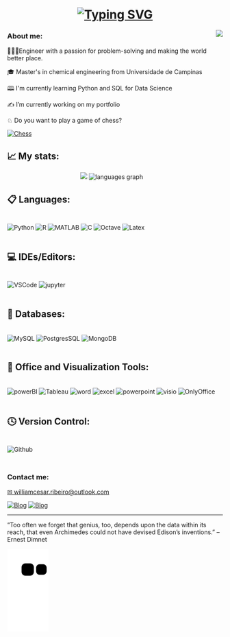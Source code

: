 <h1 align="center">
  <a href="https://git.io/typing-svg"><img src="https://readme-typing-svg.herokuapp.com?font=Roboto&size=24&pause=1000&color=164ef7&center=true&vCenter=true&width=435&lines=Hello+World!+%F0%9F%8C%8E;Welcome+to+my+page%2C+I%E2%80%99m+William" alt="Typing SVG" /></a>
</h1>

<img align="right" height="350" src="https://64.media.tumblr.com/d98c7e0c53e1aaa8521ddcb31a421373/tumblr_nbyrlaLLDw1s141c3o1_r1_400.gif"  />

### <h3 align="left">About me:</h2>

 <p align="left">👨🏻‍🔬Engineer with a passion for problem-solving and making the world better place. 
 <p align="left">🎓 Master's in chemical engineering from Universidade de Campinas</p>
 <p align="left">🕮 I'm currently learning Python and SQL for Data Science</p>
 <p align="left">✍ I’m currently working on my portfolio</p>
 <p align="left">♘ Do you want to play a game of chess? 
 
  [<img alt="Chess" width="80" src="https://preview.redd.it/fd50cxqm4nl71.png?width=640&crop=smart&auto=webp&s=ddecdca190d6ff782bce6fccbe57efcb7084e7d2" />](https://www.chess.com/member/williamcesar)</p>
 
## 📈 My stats:

<div align="center">
  <img src="https://github-readme-stats.vercel.app/api?username=willc127&show_icons=true&theme=transparent" height="150"/>
  <img src="https://github-readme-stats.vercel.app/api/top-langs?locale=en&hide_title=false&layout=compact&card_width=250&langs_count=5&theme=transparent&hide_border=false&username=willc127" height="150" alt="languages graph"  />
</div>

## 📋 Languages:
<div style="display: inline_block"><br/>
<img align="center" alt="Python" src="https://img.shields.io/badge/python-3670A0?style=for-the-badge&logo=python&logoColor=ffdd54"/>
<img align="center" alt="R" src="https://img.shields.io/badge/r-%23276DC3.svg?style=for-the-badge&logo=r&logoColor=white"/>
  
<img align="center" alt="MATLAB" src="https://img.shields.io/badge/MATLAB-f00.svg?style=for-the-badge&logoColor=white&logo=data%3Aimage%2Fpng%3Bbase64%2CiVBORw0KGgoAAAANSUhEUgAAAEAAAABACAQAAAAAYLlVAAAABGdBTUEAALGPC%2FxhBQAAACBjSFJNAAB6JgAAgIQAAPoAAACA6AAAdTAAAOpgAAA6mAAAF3CculE8AAAAAmJLR0QA%2F4ePzL8AAAAJcEhZcwAACxIAAAsSAdLdfvwAAAAHdElNRQfnAQwAMQvhrMmoAAAGpElEQVRo3t2Ze4gVZRjG35k5x0te8rZoUkpkaZbhEiillqJoFhZFllgksiJWYi5loIVZQmnShQKjqCy8UURlaCDaKmZJpBarqxmJipfKTFdNPZeZ8%2BuPeec7c%2FbcZs%2Be%2FKMZ2HN2zsz3PO%2FzPt%2F7vTNjIVXebLEEyUQ93aoqAdsAWyISaehqErAEERkh%2FaRJGnPolNqo1m4hTKYRgAxf0hfBKX9dteBthGcA8EiTAQ5zrR6%2FDAQchHuBDCkAXJLAHjqqMpdBgS4cAlLABX4GMiSB98prUA3wGMIcIAl4jEdYBaTwgPvLOaE65uvEr0rgFQQhTqP%2Bf4zupdNQnfwvN%2FL3Q4gjDMNTCq%2BV1qAa8j8MeKSAFQoWQ1ikpC4yoJQGbY%2F%2Bes7p5IMnFdxC6MABIAG8UUqDtmY%2Fzm4gTYYMMJ7A9TGEOtXgJDXFNWgLARthpYJkgPP0yQHqyG%2Fqg8eLa1A5fBzhKRO9C%2BzIS88iTcK2apvQxkKYSBrwTAVclhOnhTCQpJbnWyhSkuxWr3iO2JIRZL58LTHxxBIREUdEGlqscpYckC0ikhRbHtAluo2rYRDfADYAkNa1zwOO0qXA2TPUI3vb7gFLoRfyFReBtJqvWSHezRPZQujN35qmOwsnoTXwDi%2FyD%2F6WJA0cZyYnABcYWwDARlgNXCpeEVtDYBUACRJkAPiGzszSifZTwXnuIDykqdpPvPIUxBCeAFKadWikDiHGUSUwu2B8FkJPTmoSRhZKQlTrDdK8wzFmM0wHelrzf5xuFK51NsJaTcLSQiSjRR9jl0KdZaD5pQfHNf7nKVbpHISpeu2%2BQkkonXdHI%2F0CSJMG6hDaYRNDWKbwJ%2BhBsVpvIfTir5BRnWgEHJOtm9kCuKSA1Sqqg1CLq5HVU2rFD1aMS8AH%2BS4odEEwWA3T2YgHuKSBRq4IRbpd499T2N05SbhbFThF75ZatZTc%2FxZnAiv4Sx3v4gFNdDWOEBYAaTxgIuX7%2Fzj7le6slmfnS34Li9mv0CkSuErgEJMQhPYIt2sxgo8o3%2Fs7CAt1Xdyeb8Js3Fcxi614GvUlXIItrd9X0QehJ4dMy9mTsp0%2FFsINJLRrGJ5L2f%2FoyCTWcEbhEnp7AQdYyH38qGq4wJ9MYT2QIgPcE0H%2BgMI6NeJbudcIvXiVgyHJ%2Fe0kHzJe7eWwCNcsP5gWdElEeP%2BsB7WQtShaQoO5o3M1sxuZTi9zaQxBqGWHpsZV%2BE2RoLN7J3Pv9FiYuOjKllGnz%2BWmvOkYnF6PC2RIAwfpEcF%2BuRosUSNuzlXgfR3UJ3AjgtAurzbYCPUG%2FiyDI8ufLUdDNIAMtVnygvBcjtMXITrXg93%2F%2FrbpgZKMbHFGeQv6fzeqBq9n6funDGevsRZ8y0AEC9skojsbzO9pxkWGd0JTtD3ZZSlkxCA%2F7TVCf8W%2FwKxQ7u%2FiiJkDFxgTEd42wN1Mt3glR5RCXTB62GSTOG4eLsDn9EEYzMpQgo5RGxHeQbCYzCcc5Byn%2BIGXGYywWJPwfdaEQZ4chF58qlPRBQ6zThtPvxh%2FR99I8L7sY9hF7pZiMbU0a3802lepJWuhjvM5RSet9z2r88xZSvoX9NpLWtqDEreTfZqEtfkEguk2gC2qQxKPjN54%2FsG8UHyl4VcSPKQBaOZCyF%2FoeEkGIdj5Q%2FgxLjANeFD%2FAJZHEv%2BzkILLGUZXrqaOA2SfoPnV5E0Ep3gU%2FZjPVn7njPL3W7J5FC9APvzHQIoUcJRRoV878o4GE9xLnaZvqZbM%2F%2BxEZ%2Foyh9NahFyGUKwE2whLTfR71bI2gqW6TtVKEmjwUqmm1MqJdCjN2gOsK%2BIDB%2BFxU65%2BoaaFZf3xRnFOTegBJ6mJVkrbITxqmrMRBTRwEKap1eAE%2FQvOmBjCEF0VfQ0WRyEQyNugRWR1HoEYwhQDn%2BDWohM2hlDDD8ZTZ6ISCPe25%2Bmfk4YY%2FoNa1PmTKFUvYggd%2BEzn159RCfj7bvVBeC7EEMbhGfgHKbdQ%2B%2BrNYA9NjI0O7iDMVQK7zdE4wigSBv6RsvDZCevkV8JyF13DOU3DBIQ4DsJoLhr4mZHgwxPdjk7Al26NGnG9HnuMlOmR61sBb%2FbWErgD8MgAt3GdWsmHn09resSKCPhp2Ky17AQXAU%2BXnGcpf4NSBQLBmxFXF9kEaSDFtErhK3lQ6dBE%2BO5pW%2FGHkP8FAQe%2FPffXxwYmm6MV7pW8N7SlXobKTtkk%2B%2FT%2FyO9JCzx6beOLS0e8tg1QGQFHEFs8qcJr1%2Bq%2BO65ga%2B3T8v8fgX8B8ZjTo%2FAiQoUAAAAldEVYdGRhdGU6Y3JlYXRlADIwMjMtMDEtMTJUMDA6NDk6MTErMDA6MDDEEfaoAAAAJXRFWHRkYXRlOm1vZGlmeQAyMDIzLTAxLTEyVDAwOjQ5OjExKzAwOjAwtUxOFAAAAABJRU5ErkJggg%3D%3D"/>
    
<img align="center" alt="C" src="https://img.shields.io/badge/c-%2300599C.svg?style=for-the-badge&logo=c&logoColor=white"/>
<img align="center" alt="Octave" src="https://img.shields.io/badge/OCTAVE-darkblue?style=for-the-badge&logo=octave&logoColor=fcd683"/>
<img align="center" alt="Latex" src="https://img.shields.io/badge/latex-%23008080.svg?style=for-the-badge&logo=latex&logoColor=white)"/>
</div><br/>
  
## 💻 IDEs/Editors:

<div style="display: inline_block"><br/>
<img align="center" alt="VSCode" src="https://img.shields.io/badge/VSCode-0078D4?style=for-the-badge&logo=visual%20studio%20code&logoColor=white"/>
<img align="center" alt="jupyter" src="https://img.shields.io/badge/JUPYTER-da5b0b?style=for-the-badge&logo=Jupyter&logoColor=white"/>
</div><br/>

## 💾 Databases:

<div style="display: inline_block"><br/>
<img align="center" alt="MySQL" src="https://img.shields.io/static/v1?label=&message=mysql&color=%234479A1&style=for-the-badge&logo=MySQL&logoColor=white"/>  
<img align="center" alt="PostgresSQL" src="https://img.shields.io/badge/postgres-%23316192.svg?style=for-the-badge&logo=postgresql&logoColor=white"/>
<img align="center" alt="MongoDB" src="https://img.shields.io/badge/MongoDB-%234ea94b.svg?style=for-the-badge&logo=mongodb&logoColor=white"/>
</div><br/> 

## 🏢 Office and Visualization Tools:

<div style="display: inline_block"><br/>
<img align="center" alt="powerBI" src="https://img.shields.io/static/v1?label=&message=Power+BI&color=%23F2C811&style=for-the-badge&logo=Power+BI&logoColor=grey"/>
<img align="center" alt="Tableau" src="https://img.shields.io/static/v1?label=&message=Tableau&color=%23E97627&style=for-the-badge&logo=Tableau&logoColor=white"/>
<img align="center" alt="word" src="https://img.shields.io/badge/WORD-2b579a?style=for-the-badge&logo=Microsoft+Word&logoColor=white"/>
<img align="center" alt="excel" src="https://img.shields.io/badge/EXCEL-217346?style=for-the-badge&logo=Microsoft+Excel&logoColor=white"/>
<img align="center" alt="powerpoint" src="https://img.shields.io/badge/POWERPOINT-b7472a?style=for-the-badge&logo=Microsoft+PowerPoint&logoColor=white"/>
<img align="center" alt="visio" src="https://img.shields.io/badge/VISIO-3955a3?style=for-the-badge&logo=Microsoft+Visio&logoColor=white"/>
<img align="center" alt="OnlyOffice" src="https://img.shields.io/static/v1?label=&message=onlyoffice&color=2ea44f&style=for-the-badge&logo=ONLYOFFICE&logoColor=%23444444)"/>
</div><br/>

## 🕓 Version Control:
<div style="display: inline_block"><br/>
<img align="center" alt="Github" src="https://img.shields.io/badge/github-%23121011.svg?style=for-the-badge&logo=github&logoColor=white)"/>
</div><br/>

## <h3 align="left">Contact me:</h2>

<p align="left"><a href="mailto:williamcesar.ribeiro@outlook.com">✉ williamcesar.ribeiro@outlook.com</a></p>

[![Blog](https://img.shields.io/badge/LinkedIn-0077B5?style=for-the-badge&logo=linkedin&logoColor=white)](https://www.linkedin.com/in/william-cesar-1a0ab187/)
[![Blog](https://img.shields.io/static/v1?message=Instagram&logo=instagram&label=&color=E4405F&logoColor=white&labelColor=&style=for-the-badge)](https://www.instagram.com/willc127/)

---

“Too often we forget that genius, too, depends upon the data within its reach, that even Archimedes could not have devised Edison’s inventions.” – Ernest Dimnet

![Snake animation](https://github.com/willc127/willc127/blob/output/github-contribution-grid-snake.svg)

